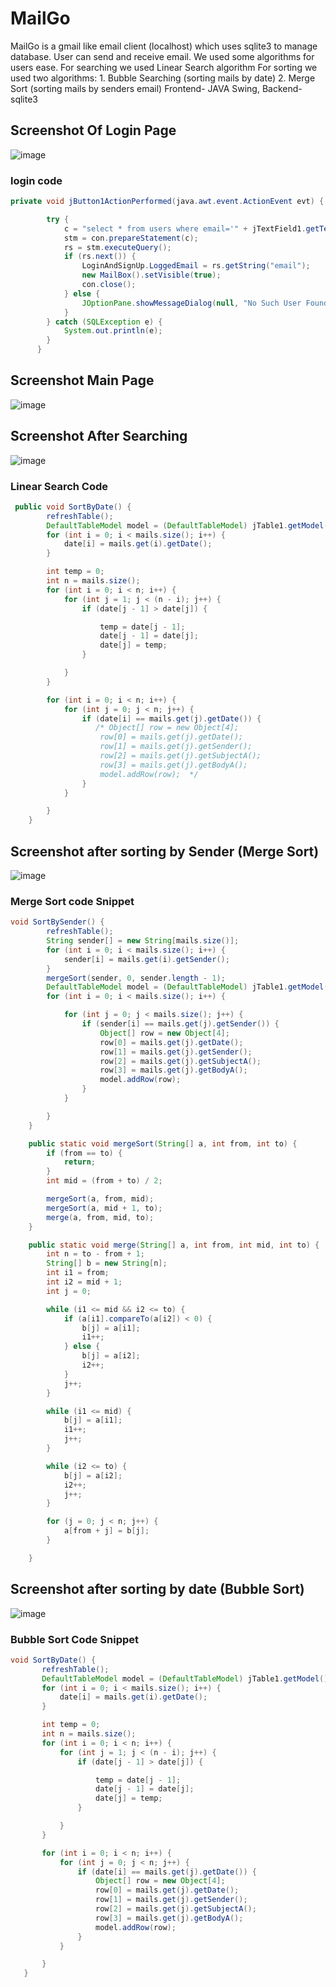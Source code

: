 # MailGo
MailGo is a gmail like email client (localhost) which uses sqlite3 to manage database. User can send and receive email. We used some algorithms for users ease.
For searching we used Linear Search algorithm
For sorting we used two algorithms:
              1. Bubble Searching (sorting mails by date)
              2. Merge Sort (sorting mails by senders email)
Frontend- JAVA Swing,
Backend- sqlite3

## Screenshot Of Login Page
![image](https://github.com/yeamin21/MailGo/blob/master/69054710_665788217231232_7253383199466717184_n.png?raw=true)
### login code

```java
private void jButton1ActionPerformed(java.awt.event.ActionEvent evt) {                                         

        try {
            c = "select * from users where email='" + jTextField1.getText() + "' and password='" + (String) jPasswordField2.getText() + "'";
            stm = con.prepareStatement(c);
            rs = stm.executeQuery();
            if (rs.next()) {
                LoginAndSignUp.LoggedEmail = rs.getString("email");
                new MailBox().setVisible(true);
                con.close();
            } else {
                JOptionPane.showMessageDialog(null, "No Such User Found", "Warning", JOptionPane.WARNING_MESSAGE);
            }
        } catch (SQLException e) {
            System.out.println(e);
        }
      }
```
## Screenshot Main Page
![image](https://github.com/yeamin21/MailGo/blob/master/Annotation%202019-08-22%20192433.png?raw=true)

## Screenshot After Searching
![image](https://github.com/yeamin21/MailGo/blob/master/69078722_506206216806803_7159643725755318272_n.png?raw=true)
### Linear Search Code

```java
 public void SortByDate() {
        refreshTable();
        DefaultTableModel model = (DefaultTableModel) jTable1.getModel();
        for (int i = 0; i < mails.size(); i++) {
            date[i] = mails.get(i).getDate();
        }

        int temp = 0;
        int n = mails.size();
        for (int i = 0; i < n; i++) {
            for (int j = 1; j < (n - i); j++) {
                if (date[j - 1] > date[j]) {

                    temp = date[j - 1];
                    date[j - 1] = date[j];
                    date[j] = temp;
                }

            }
        }

        for (int i = 0; i < n; i++) {
            for (int j = 0; j < n; j++) {
                if (date[i] == mails.get(j).getDate()) {
                   /* Object[] row = new Object[4];
                    row[0] = mails.get(j).getDate();
                    row[1] = mails.get(j).getSender();
                    row[2] = mails.get(j).getSubjectA();
                    row[3] = mails.get(j).getBodyA();
                    model.addRow(row);  */
                }
            }

        }
    }
```
## Screenshot after sorting by Sender (Merge Sort)

![image](https://github.com/yeamin21/MailGo/blob/master/Annotation%202019-08-22%20220410.png?raw=true)

### Merge Sort code Snippet

```java
void SortBySender() {
        refreshTable();
        String sender[] = new String[mails.size()];
        for (int i = 0; i < mails.size(); i++) {
            sender[i] = mails.get(i).getSender();
        }
        mergeSort(sender, 0, sender.length - 1);
        DefaultTableModel model = (DefaultTableModel) jTable1.getModel();
        for (int i = 0; i < mails.size(); i++) {

            for (int j = 0; j < mails.size(); j++) {
                if (sender[i] == mails.get(j).getSender()) {
                    Object[] row = new Object[4];
                    row[0] = mails.get(j).getDate();
                    row[1] = mails.get(j).getSender();
                    row[2] = mails.get(j).getSubjectA();
                    row[3] = mails.get(j).getBodyA();
                    model.addRow(row);
                }
            }

        }
    }

    public static void mergeSort(String[] a, int from, int to) {
        if (from == to) {
            return;
        }
        int mid = (from + to) / 2;

        mergeSort(a, from, mid);
        mergeSort(a, mid + 1, to);
        merge(a, from, mid, to);
    }

    public static void merge(String[] a, int from, int mid, int to) {
        int n = to - from + 1;
        String[] b = new String[n];
        int i1 = from;
        int i2 = mid + 1;
        int j = 0;

        while (i1 <= mid && i2 <= to) {
            if (a[i1].compareTo(a[i2]) < 0) {
                b[j] = a[i1];
                i1++;
            } else {
                b[j] = a[i2];
                i2++;
            }
            j++;
        }

        while (i1 <= mid) {
            b[j] = a[i1];
            i1++;
            j++;
        }

        while (i2 <= to) {
            b[j] = a[i2];
            i2++;
            j++;
        }

        for (j = 0; j < n; j++) {
            a[from + j] = b[j];
        }

    }
 ```
 
 ## Screenshot after sorting by date (Bubble Sort)
 
 ![image](https://github.com/yeamin21/MailGo/blob/master/68741357_473462376570492_5426280918924918784_n.png?raw=true)
 
 ### Bubble Sort Code Snippet
 
 ```java
 void SortByDate() {
        refreshTable();
        DefaultTableModel model = (DefaultTableModel) jTable1.getModel();
        for (int i = 0; i < mails.size(); i++) {
            date[i] = mails.get(i).getDate();
        }

        int temp = 0;
        int n = mails.size();
        for (int i = 0; i < n; i++) {
            for (int j = 1; j < (n - i); j++) {
                if (date[j - 1] > date[j]) {

                    temp = date[j - 1];
                    date[j - 1] = date[j];
                    date[j] = temp;
                }

            }
        }

        for (int i = 0; i < n; i++) {
            for (int j = 0; j < n; j++) {
                if (date[i] == mails.get(j).getDate()) {
                    Object[] row = new Object[4];
                    row[0] = mails.get(j).getDate();
                    row[1] = mails.get(j).getSender();
                    row[2] = mails.get(j).getSubjectA();
                    row[3] = mails.get(j).getBodyA();
                    model.addRow(row);
                }
            }

        }
    }
```
